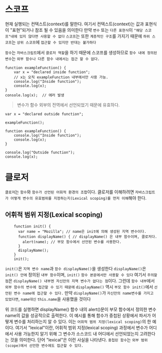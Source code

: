 # 스코프

현재 실행되는 컨텍스트(context)를 말한다. 여기서 컨텍스트(context)는 값과 표현식이 "표현"되거나 참조 될 수 있음을 의미한다
만약 `변수` 또는 `다른 표현식`이 `"해당 스코프"내에 있지 않다면 사용할 수 없다`
`스코프`는 또한 `계층적인 구조`를 가지기 때문에 `하위 스코프`는 `상위 스코프`에 `접근할 수 있지만 반대는 불가하다`

`함수`는 `자바스크립트`에서 `클로저 역할`을 하기 때문에 스코프를 생성하므로 `함수 내에 정의된 변수`는 `외부 함수나 다른 함수 내에서는 접근 할 수 없다.`

```
function exampleFunction() {
    var x = "declared inside function";
    // x는 오직 exampleFunction 내부에서만 사용 가능.
    console.log("Inside function");
    console.log(x);
}
console.log(x);  // 에러 발생
```

> 변수가 함수 외부의 전역에서 선언되었기 때문에 유효하다.

```
var x = "declared outside function";

exampleFunction();

function exampleFunction() {
    console.log("Inside function");
    console.log(x);
}

console.log("Outside function");
console.log(x);
```

# 클로저

`클로저`는 `함수`와 `함수가 선언된 어휘적 환경의 조합`이다.
클로저를 이해하려면 `자바스크립트가 어떻게 변수의 유효범위를 지정하는지(Lexical scoping)를 먼저 이해`해야 한다.

## 어휘적 범위 지정(Lexical scoping)

```
    function init() {
      var name = "Mozilla"; // name은 init에 의해 생성된 지역 변수이다.
      function displayName() { // displayName() 은 내부 함수이며, 클로저다.
        alert(name); // 부모 함수에서 선언된 변수를 사용한다.
      }
      displayName();
    }
    init();
```

`init()`은 `지역 변수 name`과 `함수 displayName()`을 생성한다
`displayName()`은 `init() 안에` 정의된 `내부 함수`이며, `init()` `함수 본문에서만 사용할 수 있다`
여기서 `주의할 점`은 `displayName() 내부엔 자신만의 지역 변수가 없다는 점`이다.
그런데 `함수 내부`에서 `외부 함수의 변수에 접근할 수 있기 때문에` `displayName()` 역시 `부모 함수 init()`에서 `선언된 변수 name에 접근할 수 있다.`
만약 `displayName()`가 `자신만의 name변수를 가지고 있었다면`, `name대신` `this.name`을 사용했을 것이다

위 코드를 실행하면 displayName() 함수 내의 alert()문이 부모 함수에서 정의한 변수 name의 값을 성공적으로 출력한다.
이 예시를 통해 함수가 중첩된 상황에서 파서가 어떻게 변수를 처리하는지 알 수 있다.
이는 `어휘적 범위 지정(lexical scoping)`의 한 예이다.
여기서 "lexical"이란, 어휘적 범위 지정(lexical scoping) 과정에서 변수가 어디에서 사용 가능한지 알기 위해 그 변수가 소스코드 내 어디에서 선언되었는지 고려한다는 것을 의미한다.
단어 "lexical"은 이런 사실을 나타낸다. `중첩된 함수`는 `외부 범위(scope)에서 선언한 변수에도 접근할 수 있다.`
